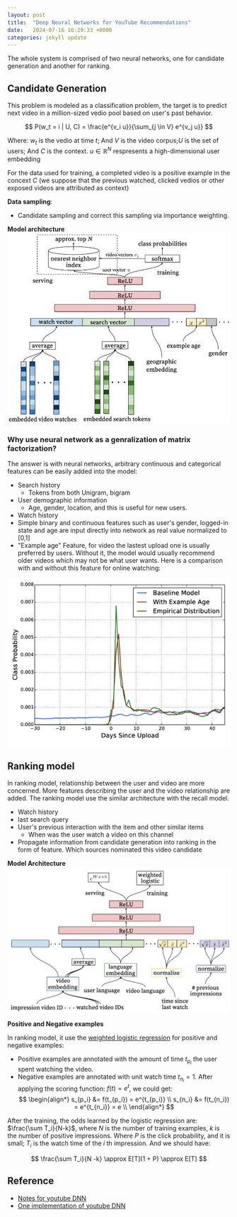 ```yaml
---
layout: post
title:  "Deep Neural Networks for YouTube Recommendations"
date:   2024-07-16 10:29:33 +0000
categories: jekyll update
---
```


The whole system is comprised of two neural networks, one for candidate generation and another for ranking.


## Candidate Generation

This problem is modeled as a classification problem, the target is to predict next video in a million-sized vedio pool based on user's past behavior.

$$
P(w_t = i | U, C) = \frac{e^{v_i u}}{\sum_{j \in V} e^{v_j u}}
$$

Where: $w_t$ is the vedio at time $t$; And $V$ is the video corpus;$U$ is the set of users; And $C$ is the context. $u \in \mathbb{R}^N$ respresents a high-dimensional user embedding 

For the data used for training, a completed video is a positive example in the concext $C$ (we suppose that the previous watched, clicked vedios or other exposed videos are attributed as context) 

**Data sampling**: 
* Candidate sampling and correct this sampling via importance weighting.

**Model architecture**
![](/assets/img/2024-07-19-youtube_recall_network.png)

### Why use neural network as a genralization of matrix factorization?

The answer is with neural networks, arbitrary continuous and categorical features can be easily added into the model:
* Search history
  * Tokens from both Unigram, bigram
* User demographic information
  * Age, gender, location, and this is useful for new users.
* Watch history
* Simple binary and continuous features such as user's gender, logged-in state and age are input directly into network as real value normalized to [0,1]
* "Example age" Feature, for video the lastest upload one is usually preferred by users. Without it, the model would usually recommend older videos which may not be what user wants. Here is a comparison with and without this feature for online watching:

![alt text](/assets/img/2024-07-16-youtube_recall_age_feature.png)


## Ranking model

In ranking model, relationship between the user and video are more concerned. More features describing the user and the video relationship are added. The ranking model use the similar architecture with the recall model.
* Watch history
* last search query
* User's previous interaction with the item and other similar items
  * When was the user watch a video on this channel
* Propagate information from candidate generation into ranking in the form of feature. Which sources nominated this video candidate

**Model Architecture**
![alt text](/assets/img/2024-07-19-youtube_ranking_network.png)

**Positive and Negative examples**

In ranking model, it use the [weighted logistic regression](https://stats.stackexchange.com/questions/442796/what-does-weighted-logistic-regression-mean) for positive and negative examples:  
* Positive examples are annotated with the amount of time $t_{p_i}$ the user spent watching the video.
* Negative examples are annotated with unit watch time $t_{n_i}=1$.
After applying the scoring function: $f(t) = e^t$, we could get:
$$
\begin{align*}
s_{p_i} &= f(t_{p_i}) = e^{t_{p_i}} \\
s_{n_i} &= f(t_{n_i}) = e^{t_{n_i}} = e \\
\end{align*}
$$

After the training, the odds learned by the logistic regression are: $\frac{\sum T_i}{N-k}$, where $N$ is the number of training examples, $k$ is the number of positive impressions. Where $P$ is the click probability, and it is small; $T_i$ is the watch time of the $i$ th impression. And we should have:

$$
\frac{\sum T_i}{N -k} \approx E[T](1 + P) \approx E[T]
$$


## Reference

* [Notes for youtube DNN](https://github.com/luweiagi/machine-learning-notes/blob/master/docs/recommender-systems/industry-application/youtube/youtube-dnn/Deep-Neural-Networks-for-YouTube-Recommendations.md)
* [One implementation of youtube DNN](https://github.com/hyez/Deep-Youtube-Recommendations) 